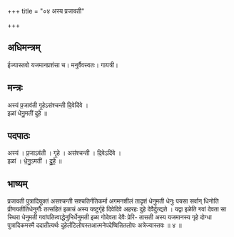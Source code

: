 +++
title = "०४ अस्य प्रजावती"

+++
## अधिमन्त्रम्
ईज्यास्तवो यजमानप्रशंसा च। मनुर्वैवस्वतः। गायत्री।

## मन्त्रः
अस्य॑ प्र॒जाव॑ती गृ॒हेऽस॑श्चन्ती दि॒वेदि॑वे ।  
इळा॑ धेनु॒मती॑ दुहे ॥

## पदपाठः
अस्य॑ । प्र॒जाऽव॑ती । गृ॒हे । अस॑श्चन्ती । दि॒वेऽदि॑वे ।  
इळा॑ । धे॒नु॒ऽमती॑ । दु॒हे॒ ॥

## भाष्यम्
प्रजावती पुत्रादियुक्तं असश्चन्ती सश्चतिर्गतिकर्मा अगमनशीलं तादृशं धेनुमती धेनुः पयसा सर्वान् धिनोति प्रीणयतीतिधेनुर्गौः तत्सहितं इळान्नं अस्य यष्टुर्गृहे दिवेदिवे अहरहः दुहे देवैर्दुत्द्यते । यद्वा इळेति गवां देवता सा स्थिरा धेनुमती गवांपतित्वाद्धेनुभिर्धेनुमती इळा गोदेवता देवैः प्रेरि- तासती अस्य यजमानस्य गृहे दोग्धा पुत्रादिकमस्मै ददातीत्यर्थः दुहेर्लटिलोपस्तआत्मनेपदेष्वितितलोपः अत्रेज्यास्तवः ॥ ४ ॥